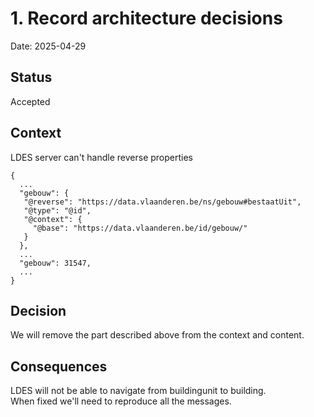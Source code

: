 # 1. Record architecture decisions

Date: 2025-04-29

## Status

Accepted

## Context

LDES server can't handle reverse properties
```
{
  ...
  "gebouw": {
   "@reverse": "https://data.vlaanderen.be/ns/gebouw#bestaatUit",
   "@type": "@id",
   "@context": {
     "@base": "https://data.vlaanderen.be/id/gebouw/"
   }
  },
  ...
  "gebouw": 31547,
  ...
}
```

## Decision

We will remove the part described above from the context and content.

## Consequences

LDES will not be able to navigate from buildingunit to building.  
When fixed we'll need to reproduce all the messages.
